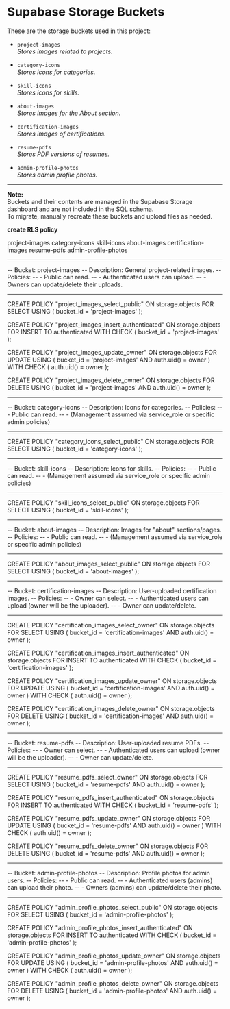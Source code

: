 # Supabase Storage Buckets

These are the storage buckets used in this project:

- `project-images`  
  _Stores images related to projects._

- `category-icons`  
  _Stores icons for categories._

- `skill-icons`  
  _Stores icons for skills._

- `about-images`  
  _Stores images for the About section._

- `certification-images`  
  _Stores images of certifications._

- `resume-pdfs`  
  _Stores PDF versions of resumes._

- `admin-profile-photos`  
  _Stores admin profile photos._

---

**Note:**  
Buckets and their contents are managed in the Supabase Storage dashboard and are not included in the SQL schema.  
To migrate, manually recreate these buckets and upload files as needed.


**create RLS policy**

project-images
category-icons
skill-icons
about-images
certification-images
resume-pdfs
admin-profile-photos



-- ----------------------------------------------------
-- Bucket: project-images
-- Description: General project-related images.
-- Policies:
--   - Public can read.
--   - Authenticated users can upload.
--   - Owners can update/delete their uploads.
-- ----------------------------------------------------
CREATE POLICY "project_images_select_public"
ON storage.objects FOR SELECT
USING ( bucket_id = 'project-images' );

CREATE POLICY "project_images_insert_authenticated"
ON storage.objects FOR INSERT
TO authenticated
WITH CHECK ( bucket_id = 'project-images' );

CREATE POLICY "project_images_update_owner"
ON storage.objects FOR UPDATE
USING ( bucket_id = 'project-images' AND auth.uid() = owner )
WITH CHECK ( auth.uid() = owner );

CREATE POLICY "project_images_delete_owner"
ON storage.objects FOR DELETE
USING ( bucket_id = 'project-images' AND auth.uid() = owner );

-- ----------------------------------------------------
-- Bucket: category-icons
-- Description: Icons for categories.
-- Policies:
--   - Public can read.
--   - (Management assumed via service_role or specific admin policies)
-- ----------------------------------------------------
CREATE POLICY "category_icons_select_public"
ON storage.objects FOR SELECT
USING ( bucket_id = 'category-icons' );

-- ----------------------------------------------------
-- Bucket: skill-icons
-- Description: Icons for skills.
-- Policies:
--   - Public can read.
--   - (Management assumed via service_role or specific admin policies)
-- ----------------------------------------------------
CREATE POLICY "skill_icons_select_public"
ON storage.objects FOR SELECT
USING ( bucket_id = 'skill-icons' );

-- ----------------------------------------------------
-- Bucket: about-images
-- Description: Images for "about" sections/pages.
-- Policies:
--   - Public can read.
--   - (Management assumed via service_role or specific admin policies)
-- ----------------------------------------------------
CREATE POLICY "about_images_select_public"
ON storage.objects FOR SELECT
USING ( bucket_id = 'about-images' );

-- ----------------------------------------------------
-- Bucket: certification-images
-- Description: User-uploaded certification images.
-- Policies:
--   - Owner can select.
--   - Authenticated users can upload (owner will be the uploader).
--   - Owner can update/delete.
-- ----------------------------------------------------
CREATE POLICY "certification_images_select_owner"
ON storage.objects FOR SELECT
USING ( bucket_id = 'certification-images' AND auth.uid() = owner );

CREATE POLICY "certification_images_insert_authenticated"
ON storage.objects FOR INSERT
TO authenticated
WITH CHECK ( bucket_id = 'certification-images' );

CREATE POLICY "certification_images_update_owner"
ON storage.objects FOR UPDATE
USING ( bucket_id = 'certification-images' AND auth.uid() = owner )
WITH CHECK ( auth.uid() = owner );

CREATE POLICY "certification_images_delete_owner"
ON storage.objects FOR DELETE
USING ( bucket_id = 'certification-images' AND auth.uid() = owner );

-- ----------------------------------------------------
-- Bucket: resume-pdfs
-- Description: User-uploaded resume PDFs.
-- Policies:
--   - Owner can select.
--   - Authenticated users can upload (owner will be the uploader).
--   - Owner can update/delete.
-- ----------------------------------------------------
CREATE POLICY "resume_pdfs_select_owner"
ON storage.objects FOR SELECT
USING ( bucket_id = 'resume-pdfs' AND auth.uid() = owner );

CREATE POLICY "resume_pdfs_insert_authenticated"
ON storage.objects FOR INSERT
TO authenticated
WITH CHECK ( bucket_id = 'resume-pdfs' );

CREATE POLICY "resume_pdfs_update_owner"
ON storage.objects FOR UPDATE
USING ( bucket_id = 'resume-pdfs' AND auth.uid() = owner )
WITH CHECK ( auth.uid() = owner );

CREATE POLICY "resume_pdfs_delete_owner"
ON storage.objects FOR DELETE
USING ( bucket_id = 'resume-pdfs' AND auth.uid() = owner );

-- ----------------------------------------------------
-- Bucket: admin-profile-photos
-- Description: Profile photos for admin users.
-- Policies:
--   - Public can read.
--   - Authenticated users (admins) can upload their photo.
--   - Owners (admins) can update/delete their photo.
-- ----------------------------------------------------
CREATE POLICY "admin_profile_photos_select_public"
ON storage.objects FOR SELECT
USING ( bucket_id = 'admin-profile-photos' );

CREATE POLICY "admin_profile_photos_insert_authenticated"
ON storage.objects FOR INSERT
TO authenticated
WITH CHECK ( bucket_id = 'admin-profile-photos' );

CREATE POLICY "admin_profile_photos_update_owner"
ON storage.objects FOR UPDATE
USING ( bucket_id = 'admin-profile-photos' AND auth.uid() = owner )
WITH CHECK ( auth.uid() = owner );

CREATE POLICY "admin_profile_photos_delete_owner"
ON storage.objects FOR DELETE
USING ( bucket_id = 'admin-profile-photos' AND auth.uid() = owner );
